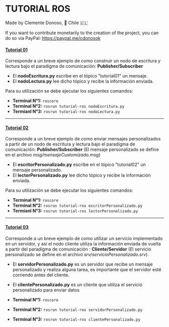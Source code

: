 # TUTORIAL ROS
Made by Clemente Donoso, 📍 Chile 🇨🇱

If you want to contribute monetarily to the creation of the project, you can do so via PayPal: https://paypal.me/cdonosok


#### [Tutorial 01](https://github.com/CDonosoK/tutorial_ros/tree/master/src/tutorial-01)
Corresponde a un breve ejemplo de como construir un nodo de escritura y lectura bajo el paradigma de comunicación: **Publisher/Subscriber**

 - El **nodoEscritura.py** escribe en el tópico "tutorial01" un mensaje.
 - El **nodoLectura.py** lee dicho tópico y recibe la información enviada.

 Para su utilización se debe ejecutar los siguientes comandos:
 - **Terminal N°1:** ```roscore```
 - **Terminal N°2:** ```rosrun tutorial-ros nodoEscritura.py```
 - **Termianl N°3:** ```rosrun tutorial-ros nodoLectura.py```

 ---

 #### [Tutorial 02](https://github.com/CDonosoK/tutorial_ros/tree/master/src/tutorial-02)
 Corresponde a un breve ejemplo de como enviar mensajes personalizados a partir de un nodo de escritura y lectura bajo el paradigma de comunicación: **Publisher/Subscriber** (El mensaje personalizado se define en el archivo *msg/mensajeCustomizado.msg*)

 - El **escritorPersonalizado.py** escribe en el tópico "tutorial02" un mensaje personalizado.
 - El **lectorPersonalizado.py** lee dicho tópico y recibe la información enviada.

 Para su utilización se debe ejecutar los siguientes comandos:
 - **Terminal N°1:** ```roscore```
 - **Terminal N°2:** ```rosrun tutorial-ros escritorPersonalizado.py```
 - **Termianl N°3:** ```rosrun tutorial-ros lectorPersonalizado.py```

 ---

  #### [Tutorial 03](https://github.com/CDonosoK/tutorial_ros/tree/master/src/tutorial-03)
Corresponde a un breve ejemplo de como utilizar un servicio implementado en un servidor, y así el nodo cliente utiliza la información enviada de vuelta a partir del paradigma de comunicación : **Cliente/Servidor** (El servicio personalizado se define en el archivo *srv/servicioPersonalizado.srv*).

- El **servidorPersonalizado.py** es un servidor que recibe un mensaje personalizado y realiza alguna tarea, es importante que el servidor esté corriendo antes del cliente.
- El **clientePersonalizado.py** es un cliente que utiliza el servicio personalizado para enviar datos

 - **Terminal N°1:** ```roscore```
 - **Terminal N°2:** ```rosrun tutorial-ros servidorPersonalizado.py```
 - **Terminal N°3:** ```rosrun tutorial-ros clientePersonalizado.py```
